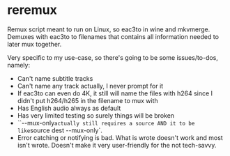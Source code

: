 # reremux

Remux script meant to run on Linux, so eac3to in wine and mkvmerge. 
Demuxes with eac3to to filenames that contains all information needed to later mux together.

Very specific to my use-case, so there's going to be some issues/to-dos, namely:
* Can't name subtitle tracks
* Can't name any track actually, I never prompt for it
* If eac3to can even do 4K, it still will name the files with h264 since I didn't put h264/h265 in the filename to mux with
* Has English audio always as default
* Has very limited testing so surely things will be broken
* ``--mux-only` actually still requires a source AND it to be like `source dest --mux-only`.
* Error catching or notifying is bad. What is wrote doesn't work and most isn't wrote. Doesn't make it very user-friendly for the not tech-savvy.
